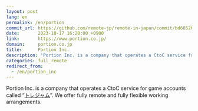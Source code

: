 ```yaml
---
layout: post
lang: en
permalink: /en/portion
commit_url: https://github.com/remote-jp/remote-in-japan/commit/bd68520e4114e5d2865cd0666f3497adb4d12381
date:       2023-10-17 16:20:00 +0900
link:       https://www.portion.co.jp/
domain:     portion.co.jp
title:      Portion Inc.
description: 'Portion Inc. is a company that operates a CtoC service for game accounts called “トレジャム”. We offer fully remote and fully flexible working arrangements.'
categories: full_remote
redirect_from:
  - /en/portion_inc
---
```


<p>Portion Inc. is a company that operates a CtoC service for game accounts called “<a href="https://tradejam.jp/">トレジャム</a>”. We offer fully remote and fully flexible working arrangements.</p>
